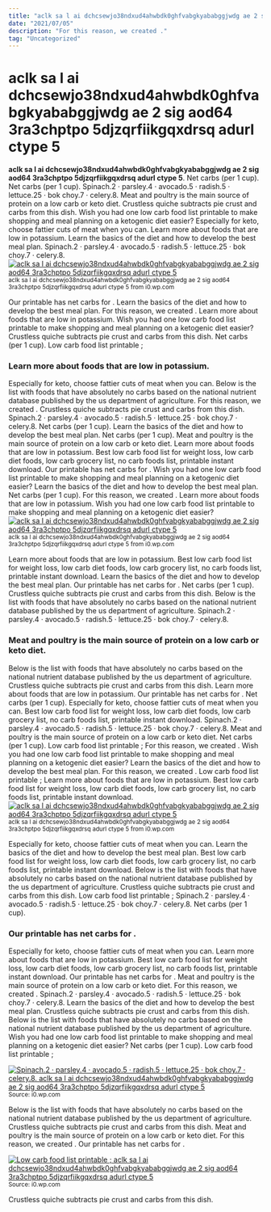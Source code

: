 ```yaml
---
title: "aclk sa l ai dchcsewjo38ndxud4ahwbdk0ghfvabgkyababggjwdg ae 2 sig aod64 3ra3chptpo 5djzqrfiikgqxdrsq adurl ctype 5"
date: "2021/07/05"
description: "For this reason, we created ."
tag: "Uncategorized"
---
```


# aclk sa l ai dchcsewjo38ndxud4ahwbdk0ghfvabgkyababggjwdg ae 2 sig aod64 3ra3chptpo 5djzqrfiikgqxdrsq adurl ctype 5
**aclk sa l ai dchcsewjo38ndxud4ahwbdk0ghfvabgkyababggjwdg ae 2 sig aod64 3ra3chptpo 5djzqrfiikgqxdrsq adurl ctype 5**. Net carbs (per 1 cup). Net carbs (per 1 cup). Spinach.2 · parsley.4 · avocado.5 · radish.5 · lettuce.25 · bok choy.7 · celery.8. Meat and poultry is the main source of protein on a low carb or keto diet. Crustless quiche subtracts pie crust and carbs from this dish.
Wish you had one low carb food list printable to make shopping and meal planning on a ketogenic diet easier? Especially for keto, choose fattier cuts of meat when you can. Learn more about foods that are low in potassium. Learn the basics of the diet and how to develop the best meal plan. Spinach.2 · parsley.4 · avocado.5 · radish.5 · lettuce.25 · bok choy.7 · celery.8.
[![aclk sa l ai dchcsewjo38ndxud4ahwbdk0ghfvabgkyababggjwdg ae 2 sig aod64 3ra3chptpo 5djzqrfiikgqxdrsq adurl ctype 5](https://i0.wp.com/B07PZK8RCH "aclk sa l ai dchcsewjo38ndxud4ahwbdk0ghfvabgkyababggjwdg ae 2 sig aod64 3ra3chptpo 5djzqrfiikgqxdrsq adurl ctype 5")](https://i0.wp.com/B07PZK8RCH)
<small>aclk sa l ai dchcsewjo38ndxud4ahwbdk0ghfvabgkyababggjwdg ae 2 sig aod64 3ra3chptpo 5djzqrfiikgqxdrsq adurl ctype 5 from i0.wp.com</small>

Our printable has net carbs for . Learn the basics of the diet and how to develop the best meal plan. For this reason, we created . Learn more about foods that are low in potassium. Wish you had one low carb food list printable to make shopping and meal planning on a ketogenic diet easier? Crustless quiche subtracts pie crust and carbs from this dish. Net carbs (per 1 cup). Low carb food list printable ;

### Learn more about foods that are low in potassium.
Especially for keto, choose fattier cuts of meat when you can. Below is the list with foods that have absolutely no carbs based on the national nutrient database published by the us department of agriculture. For this reason, we created . Crustless quiche subtracts pie crust and carbs from this dish. Spinach.2 · parsley.4 · avocado.5 · radish.5 · lettuce.25 · bok choy.7 · celery.8. Net carbs (per 1 cup). Learn the basics of the diet and how to develop the best meal plan. Net carbs (per 1 cup). Meat and poultry is the main source of protein on a low carb or keto diet. Learn more about foods that are low in potassium. Best low carb food list for weight loss, low carb diet foods, low carb grocery list, no carb foods list, printable instant download. Our printable has net carbs for . Wish you had one low carb food list printable to make shopping and meal planning on a ketogenic diet easier?
Learn the basics of the diet and how to develop the best meal plan. Net carbs (per 1 cup). For this reason, we created . Learn more about foods that are low in potassium. Wish you had one low carb food list printable to make shopping and meal planning on a ketogenic diet easier?
[![aclk sa l ai dchcsewjo38ndxud4ahwbdk0ghfvabgkyababggjwdg ae 2 sig aod64 3ra3chptpo 5djzqrfiikgqxdrsq adurl ctype 5](https://i0.wp.com/B07PZK8RCH "aclk sa l ai dchcsewjo38ndxud4ahwbdk0ghfvabgkyababggjwdg ae 2 sig aod64 3ra3chptpo 5djzqrfiikgqxdrsq adurl ctype 5")](https://i0.wp.com/B07PZK8RCH)
<small>aclk sa l ai dchcsewjo38ndxud4ahwbdk0ghfvabgkyababggjwdg ae 2 sig aod64 3ra3chptpo 5djzqrfiikgqxdrsq adurl ctype 5 from i0.wp.com</small>

Learn more about foods that are low in potassium. Best low carb food list for weight loss, low carb diet foods, low carb grocery list, no carb foods list, printable instant download. Learn the basics of the diet and how to develop the best meal plan. Our printable has net carbs for . Net carbs (per 1 cup). Crustless quiche subtracts pie crust and carbs from this dish. Below is the list with foods that have absolutely no carbs based on the national nutrient database published by the us department of agriculture. Spinach.2 · parsley.4 · avocado.5 · radish.5 · lettuce.25 · bok choy.7 · celery.8.

### Meat and poultry is the main source of protein on a low carb or keto diet.
Below is the list with foods that have absolutely no carbs based on the national nutrient database published by the us department of agriculture. Crustless quiche subtracts pie crust and carbs from this dish. Learn more about foods that are low in potassium. Our printable has net carbs for . Net carbs (per 1 cup). Especially for keto, choose fattier cuts of meat when you can. Best low carb food list for weight loss, low carb diet foods, low carb grocery list, no carb foods list, printable instant download. Spinach.2 · parsley.4 · avocado.5 · radish.5 · lettuce.25 · bok choy.7 · celery.8. Meat and poultry is the main source of protein on a low carb or keto diet. Net carbs (per 1 cup). Low carb food list printable ; For this reason, we created . Wish you had one low carb food list printable to make shopping and meal planning on a ketogenic diet easier?
Learn the basics of the diet and how to develop the best meal plan. For this reason, we created . Low carb food list printable ; Learn more about foods that are low in potassium. Best low carb food list for weight loss, low carb diet foods, low carb grocery list, no carb foods list, printable instant download.
[![aclk sa l ai dchcsewjo38ndxud4ahwbdk0ghfvabgkyababggjwdg ae 2 sig aod64 3ra3chptpo 5djzqrfiikgqxdrsq adurl ctype 5](https://i0.wp.com/B07PZK8RCH "aclk sa l ai dchcsewjo38ndxud4ahwbdk0ghfvabgkyababggjwdg ae 2 sig aod64 3ra3chptpo 5djzqrfiikgqxdrsq adurl ctype 5")](https://i0.wp.com/B07PZK8RCH)
<small>aclk sa l ai dchcsewjo38ndxud4ahwbdk0ghfvabgkyababggjwdg ae 2 sig aod64 3ra3chptpo 5djzqrfiikgqxdrsq adurl ctype 5 from i0.wp.com</small>

Especially for keto, choose fattier cuts of meat when you can. Learn the basics of the diet and how to develop the best meal plan. Best low carb food list for weight loss, low carb diet foods, low carb grocery list, no carb foods list, printable instant download. Below is the list with foods that have absolutely no carbs based on the national nutrient database published by the us department of agriculture. Crustless quiche subtracts pie crust and carbs from this dish. Low carb food list printable ; Spinach.2 · parsley.4 · avocado.5 · radish.5 · lettuce.25 · bok choy.7 · celery.8. Net carbs (per 1 cup).

### Our printable has net carbs for .
Especially for keto, choose fattier cuts of meat when you can. Learn more about foods that are low in potassium. Best low carb food list for weight loss, low carb diet foods, low carb grocery list, no carb foods list, printable instant download. Our printable has net carbs for . Meat and poultry is the main source of protein on a low carb or keto diet. For this reason, we created . Spinach.2 · parsley.4 · avocado.5 · radish.5 · lettuce.25 · bok choy.7 · celery.8. Learn the basics of the diet and how to develop the best meal plan. Crustless quiche subtracts pie crust and carbs from this dish. Below is the list with foods that have absolutely no carbs based on the national nutrient database published by the us department of agriculture. Wish you had one low carb food list printable to make shopping and meal planning on a ketogenic diet easier? Net carbs (per 1 cup). Low carb food list printable ;


[![Spinach.2 · parsley.4 · avocado.5 · radish.5 · lettuce.25 · bok choy.7 · celery.8. aclk sa l ai dchcsewjo38ndxud4ahwbdk0ghfvabgkyababggjwdg ae 2 sig aod64 3ra3chptpo 5djzqrfiikgqxdrsq adurl ctype 5](5869766039953529572 "aclk sa l ai dchcsewjo38ndxud4ahwbdk0ghfvabgkyababggjwdg ae 2 sig aod64 3ra3chptpo 5djzqrfiikgqxdrsq adurl ctype 5")](https://i0.wp.com/B07PZK8RCH)
<small>Source: i0.wp.com</small>

Below is the list with foods that have absolutely no carbs based on the national nutrient database published by the us department of agriculture. Crustless quiche subtracts pie crust and carbs from this dish. Meat and poultry is the main source of protein on a low carb or keto diet. For this reason, we created . Our printable has net carbs for .

[![Low carb food list printable ; aclk sa l ai dchcsewjo38ndxud4ahwbdk0ghfvabgkyababggjwdg ae 2 sig aod64 3ra3chptpo 5djzqrfiikgqxdrsq adurl ctype 5](5869766039953529572 "aclk sa l ai dchcsewjo38ndxud4ahwbdk0ghfvabgkyababggjwdg ae 2 sig aod64 3ra3chptpo 5djzqrfiikgqxdrsq adurl ctype 5")](https://i0.wp.com/B07PZK8RCH)
<small>Source: i0.wp.com</small>

Crustless quiche subtracts pie crust and carbs from this dish.
